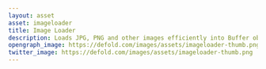 ```yaml
---
layout: asset
asset: imageloader
title: Image Loader
description: Loads JPG, PNG and other images efficiently into Buffer object.
opengraph_image: https://defold.com/images/assets/imageloader-thumb.png
twitter_image: https://defold.com/images/assets/imageloader-thumb.png
---
```

